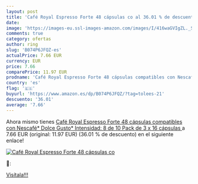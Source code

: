 ```yaml
---
layout: post
title: 'Café Royal Espresso Forte 48 cápsulas co al 36.01 % de descuento'
date: 
image: 'https://images-eu.ssl-images-amazon.com/images/I/416waGVIgZL._SL200_.jpg'
comments: true
category: ofertas
author: ring
slug: 'B074P6JFQZ-es'
actualPrice: 7.66 EUR
currency: EUR
price: 7.66
comparePrice: 11.97 EUR
prodname: 'Café Royal Espresso Forte 48 cápsulas compatibles con Nescafé* Dolce Gusto* Intensidad: 8 de 10  Pack de 3 x 16 cápsulas '
country: 'es'
flag: '🇪🇸'
buyurl: 'https://www.amazon.es/dp/B074P6JFQZ/?tag=tolees-21'
descuento: '36.01'
average: '7.66'
---
```


Ahora mismo tienes [Café Royal Espresso Forte 48 cápsulas compatibles con Nescafé* Dolce Gusto* Intensidad: 8 de 10  Pack de 3 x 16 cápsulas ](https://www.amazon.es/dp/B074P6JFQZ/?tag=tolees-21) a 7.66 EUR (original: 11.97 EUR) (36.01 %  de descuento) en el siguiente enlace!

[![Café Royal Espresso Forte 48 cápsulas co](https://images-eu.ssl-images-amazon.com/images/I/416waGVIgZL._SL200_.jpg)](https://www.amazon.es/dp/B074P6JFQZ/?tag=tolees-21)

🔎:


[Visítala!!!](https://www.amazon.es/dp/B074P6JFQZ/?tag=tolees-21)
